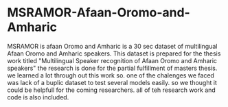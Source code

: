 # MSRAMOR-Afaan-Oromo-and-Amharic
MSRAMOR is afaan Oromo and Amharic is a 30 sec dataset of multilingual Afaan Oromo and Amharic speakers. This dataset is prepared for the thesis work titled "Multilingual Speaker recognition of Afaan Oromo and Amharic speakers" the research is done for the partial fulfillment of masters thesis. we learned a lot through out this work so.  one of the chalenges we faced was lack of a buplic dataset to test several models easily. so we thought it could be helpfull for the coming researchers. all of teh research work and code is also included. 
